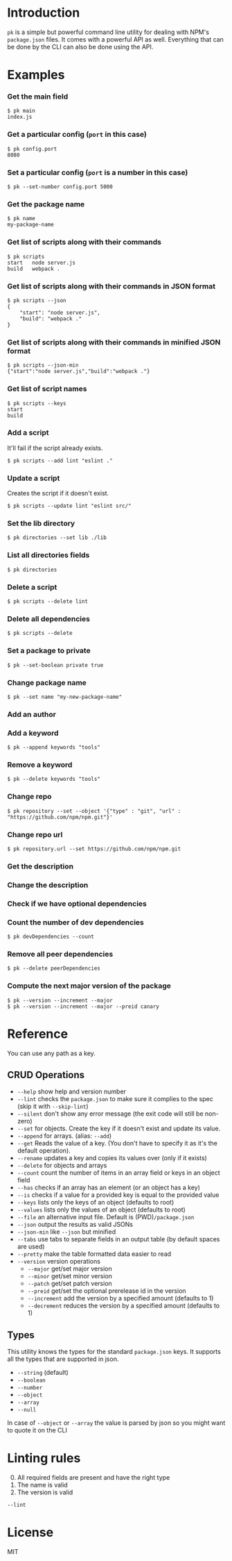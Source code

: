 # Introduction

`pk` is a simple but powerful command line utility for dealing with NPM's `package.json` files.
It comes with a powerful API as well. Everything that can be done by the CLI can also be done using the API.

# Examples

### Get the main field

```shell
$ pk main
index.js
```

### Get a particular config (`port` in this case)

```shell
$ pk config.port
8080
```

### Set a particular config (`port` is a number in this case)

```shell
$ pk --set-number config.port 5000
```

### Get the package name

```shell
$ pk name
my-package-name
```

### Get list of scripts along with their commands

```shell
$ pk scripts
start   node server.js
build   webpack .
```

### Get list of scripts along with their commands in JSON format

```shell
$ pk scripts --json
{
    "start": "node server.js",
    "build": "webpack ."
}
```

### Get list of scripts along with their commands in minified JSON format

```shell
$ pk scripts --json-min
{"start":"node server.js","build":"webpack ."}
```

### Get list of script names

```shell
$ pk scripts --keys
start
build
```

### Add a script

It'll fail if the script already exists.

```shell
$ pk scripts --add lint "eslint ."
```

### Update a script

Creates the script if it doesn't exist.

```shell
$ pk scripts --update lint "eslint src/"
```

### Set the lib directory

```shell
$ pk directories --set lib ./lib
```

### List all directories fields

```shell
$ pk directories
```

### Delete a script

```shell
$ pk scripts --delete lint
```

### Delete all dependencies

```shell
$ pk scripts --delete
```

### Set a package to private

```shell
$ pk --set-boolean private true
```

### Change package name

```shell
$ pk --set name "my-new-package-name"
```

### Add an author

### Add a keyword

```shell
$ pk --append keywords "tools"
```

### Remove a keyword

```shell
$ pk --delete keywords "tools"
```

### Change repo

```shell
$ pk repository --set --object '{"type" : "git", "url" : "https://github.com/npm/npm.git"}'
```

### Change repo url

```shell
$ pk repository.url --set https://github.com/npm/npm.git
```

### Get the description

### Change the description

### Check if we have optional dependencies

### Count the number of dev dependencies

```shell
$ pk devDependencies --count
```

### Remove all peer dependencies

```shell
$ pk --delete peerDependencies
```

### Compute the next major version of the package

```shell
$ pk --version --increment --major
$ pk --version --increment --major --preid canary
```

# Reference

You can use any path as a key.

## CRUD Operations

* `--help` show help and version number
* `--lint` checks the `package.json` to make sure it complies to the spec (skip it with `--skip-lint`)
* `--silent` don't show any error message (the exit code will still be non-zero)
* `--set` for objects. Create the key if it doesn't exist and update its value.
* `--append` for arrays. (alias: `--add`)
* `--get` Reads the value of a key. (You don't have to specify it as it's the default operation).
* `--rename` updates a key and copies its values over (only if it exists)
* `--delete` for objects and arrays
* `--count` count the number of items in an array field or keys in an object field
* `--has` checks if an array has an element (or an object has a key)
* `--is`  checks if a value for a provided key is equal to the provided value
* `--keys` lists only the keys of an object (defaults to root)
* `--values` lists only the values of an object (defaults to root)
* `--file` an alternative input file. Default is (PWD)`/package.json`
* `--json` output the results as valid JSONs
* `--json-min` like `--json` but minified
* `--tabs` use tabs to separate fields in an output table (by default spaces are used)
* `--pretty` make the table formatted data easier to read
* `--version` version operations
    * `--major` get/set major version
    * `--minor` get/set minor version
    * `--patch` get/set patch version
    * `--preid` get/set the optional prerelease id in the version
    * `--increment` add the version by a specified amount (defaults to 1)
    * `--decrement` reduces the version by a specified amount (defaults to 1)

## Types

This utility knows the types for the standard `package.json` keys.
It supports all the types that are supported in json.

* `--string` (default)
* `--boolean`
* `--number`
* `--object`
* `--array`
* `--null`

In case of `--object` or `--array` the value is parsed by json so you might want to quote it on the CLI

# Linting rules

0. All required fields are present and have the right type
1. The name is valid
2. The version is valid

`--lint`

# License

MIT